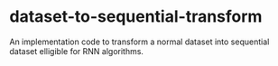 # dataset-to-sequential-transform
An implementation code to transform a normal dataset into sequential dataset elligible for RNN algorithms.
